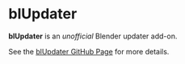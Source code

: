# blUpdater
**blUpdater** is an _unofficial_ Blender updater add-on.

See the [blUpdater GitHub Page](https://2numforice.github.io/blUpdater) for more details.
